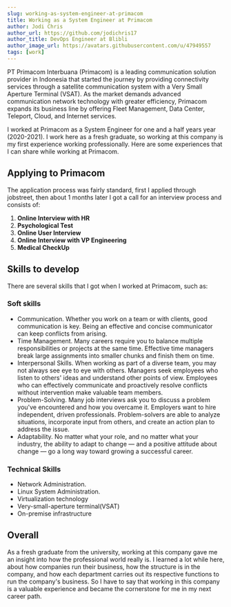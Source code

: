 ```yaml
---
slug: working-as-system-engineer-at-primacom
title: Working as a System Engineer at Primacom
author: Jodi Chris
author_url: https://github.com/jodichris17
author_title: DevOps Engineer at Blibli
author_image_url: https://avatars.githubusercontent.com/u/47949557
tags: [work]
---
```


PT Primacom Interbuana (Primacom) is a leading communication solution provider in Indonesia that started the journey by providing connectivity services through a satellite communication system with a Very Small Aperture Terminal (VSAT). As the market demands advanced communication network technology with greater efficiency, Primacom expands its business line by offering Fleet Management, Data Center, Teleport, Cloud, and Internet services.

<!--truncate-->

I worked at Primacom as a System Engineer for one and a half years year (2020-2021). I work here as a fresh graduate, so working at this company is my first experience working professionally. Here are some experiences that I can share while working at Primacom.
## Applying to Primacom

The application process was fairly standard, first I applied through jobstreet, then about 1 months later I got a call for an interview process and consists of:
1. **Online Interview with HR**
2. **Psychological Test**
3. **Online User Interview**
4. **Online Interview with VP Engineering**
5. **Medical CheckUp**

## Skills to develop
There are several skills that I got when I worked at Primacom, such as:
### Soft skills
- Communication. Whether you work on a team or with clients, good communication is key. Being an effective and concise communicator can keep conflicts from arising.
- Time Management. Many careers require you to balance multiple responsibilities or projects at the same time. Effective time managers break large assignments into smaller chunks and finish them on time.
- Interpersonal Skills. When working as part of a diverse team, you may not always see eye to eye with others. Managers seek employees who listen to others' ideas and understand other points of view. Employees who can effectively communicate and proactively resolve conflicts without intervention make valuable team members.
- Problem-Solving. Many job interviews ask you to discuss a problem you've encountered and how you overcame it. Employers want to hire independent, driven professionals. Problem-solvers are able to analyze situations, incorporate input from others, and create an action plan to address the issue.
- Adaptability. No matter what your role, and no matter what your industry, the ability to adapt to change — and a positive attitude about change — go a long way toward growing a successful career.
### Technical Skills
- Network Administration.
- Linux System Administration. 
- Virtualization technology
- Very-small-aperture terminal(VSAT)
- On-premise infrastructure
## Overall

As a fresh graduate from the university, working at this company gave me an insight into how the professional world really is. I learned a lot while here, about how companies run their business, how the structure is in the company, and how each department carries out its respective functions to run the company's business. So I have to say that working in this company is a valuable experience and became the cornerstone for me in my next career path.